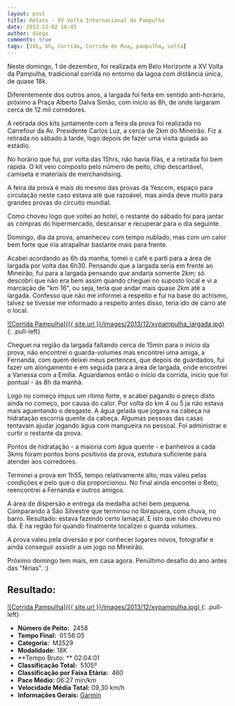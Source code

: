 ```yaml
---
layout: post
title: Relato - XV Volta Internacional da Pampulha
date: 2013-12-02 16:43
author: diego
comments: true
tags: [18k, bh, Corrida, Corrida de Rua, pampulha, volta]
---
```


Neste domingo, 1 de dezembro, foi realizada em Belo Horizonte a XV Volta da Pampulha, tradicional corrida no entorno da lagoa com distância única, de quase 18k.

Diferentemente dos outros anos, a largada foi feita em sentido anti-horário, próximo a Praça Alberto Dalva Simão, com início as 8h, de onde largaram cerca de 12 mil corredores.

A retirada dos kits juntamente com a feira da prova foi realizada no Carrefour da Av. Presidente Carlos Luz, a cerca de 2km do Mineirão. Fiz a retirada no sábado à tarde, logo depois de fazer uma visita guiada ao estádio.

No horário que fui, por volta das 15hrs, não havia filas, e a retirada foi bem rápida. O kit veio composto pelo número de peito, chip descartável, camiseta e materiais de merchandising.

A feira da prova é mais do mesmo das provas da Yescom, espaço para circulação neste caso estava até que razoável, mas ainda deve muito para grandes provas do circuito mundial.

Como choveu logo que voltei ao hotel, o restante do sábado foi para jantar as compras do hipermercado, descansar e recuperar para o dia seguinte.

Domingo, dia da prova, amanheceu com tempo nublado, mas com um calor bem forte que iria atrapalhar bastante mais para frente.

Acabei acordando as 6h da manha, tomei o café e parti para a área de largada por volta das 6h30. Pensando que a largada seria em frente ao Mineirão, fui para a largada pensando que andaria somente 2km; só descobri que não era bem assim quando cheguei no suposto local e vi a marcação de "km 16", ou seja, teria que andar mais quase 2km até a largada. Confesso que não me informei a respeito e fui na base do achismo, talvez se tivesse me informado a respeito antes disso, teria ido de carro até o local.

<a href="/images/2013/12/xvpampulha_largada.jpg">
![Corrida Pampulha]({{ site.url }}/images/2013/12/xvpampulha_largada.jpg)
</a>
{: .pull-left}

Cheguei na região da largada faltando cerca de 15min para o início da prova, não encontrei o guarda-volumes mas encontrei uma amiga, a Fernanda, com quem deixei meus pertences, que depois de guardados, fui fazer um alongamento e em seguida para a área de largada, onde encontrei a Vanessa com a Emilia. Aguardamos então o início da corrida, início que foi pontual - às 8h da manhã.

Logo no começo impus um ritimo forte, e acabei pagando o preço disto ainda no começo, por causa do calor. Por volta do km 4 ou 5 ja não estava mais aguentando o desgaste. A água gelada que jogava na cabeça na hidratação escorria quente da cabeça. Algumas pessoas das casas tentavam ajudar jogando água com mangueira no pessoal. Foi administrar e curtir o restante da prova.

Pontos de hidratação - a maioria com água quente - e banheiros a cada 3kms foram pontos bons positivos da prova, estutura suficiente para atender aos corredores.

Terminei a prova em 1h55, tempo relativamente alto, mas valeu pelas condições e pelo que o dia proporcionou. No final ainda encontei o Beto, reencontrei a Fernanda e outros amigos.

A área de dispersão e entrega da medalha achei bem pequena. Comparando à São Silvestre que terminou no Ibirapuera, com chuva, no barro. Resultado: estava fazendo certo lamaçal. E isto que não choveu no dia. E na região foi quando finalmente localizei o guarda volumes.

A prova valeu pela diversão e por conhecer lugares novos, fotografar e ainda conseguir assistir a um jogo no Mineirão.

Próximo domingo tem mais, em casa agora. Penúltimo desafio do ano antes das "férias". :)

## Resultado:

<a href="/images/2013/12/xvpampulha_big.jpg">
![Corrida Pampulha]({{ site.url }}/images/2013/12/xvpampulha.jpg)
</a>
{: .pull-left}

* **Número de Peito:**  2458
* **Tempo Final:**  01:56:05
* **Categoria:**  M2529
* **Modalidade:**  18K
* **Tempo Bruto: ** 02:04:01
* **Classificação Total:**  5105º
* **Classificação por Faixa Etária:**  460
* **Pace Médio:**  06:27 min/km
* **Velocidade Média Total:**  09,30 km/h
* **Informações Gerais:** <a href="http://connect.garmin.com/activity/411966544" target="_blank">Garmin</a>
